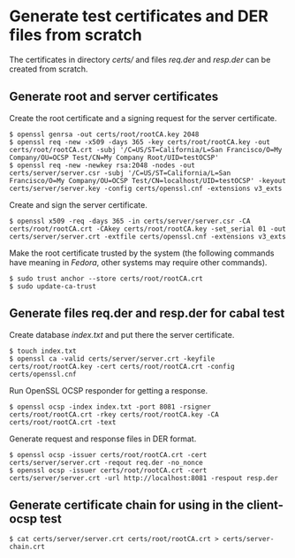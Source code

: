 Generate test certificates and DER files from scratch
=====================================================

The certificates in directory *certs/* and files *req.der* and *resp.der* can
be created from scratch.

Generate root and server certificates
-------------------------------------

Create the root certificate and a signing request for the server certificate.

```ShellSession
$ openssl genrsa -out certs/root/rootCA.key 2048
$ openssl req -new -x509 -days 365 -key certs/root/rootCA.key -out certs/root/rootCA.crt -subj '/C=US/ST=California/L=San Francisco/O=My Company/OU=OCSP Test/CN=My Company Root/UID=testOCSP'
$ openssl req -new -newkey rsa:2048 -nodes -out certs/server/server.csr -subj '/C=US/ST=California/L=San Francisco/O=My Company/OU=OCSP Test/CN=localhost/UID=testOCSP' -keyout certs/server/server.key -config certs/openssl.cnf -extensions v3_exts
```

Create and sign the server certificate.

```ShellSession
$ openssl x509 -req -days 365 -in certs/server/server.csr -CA certs/root/rootCA.crt -CAkey certs/root/rootCA.key -set_serial 01 -out certs/server/server.crt -extfile certs/openssl.cnf -extensions v3_exts
```

Make the root certificate trusted by the system (the following commands have
meaning in *Fedora*, other systems may require other commands).

```ShellSession
$ sudo trust anchor --store certs/root/rootCA.crt
$ sudo update-ca-trust
```

Generate files req.der and resp.der for cabal test
--------------------------------------------------

Create database *index.txt* and put there the server certificate.

```ShellSession
$ touch index.txt
$ openssl ca -valid certs/server/server.crt -keyfile certs/root/rootCA.key -cert certs/root/rootCA.crt -config certs/openssl.cnf
```

Run OpenSSL OCSP responder for getting a response.

```ShellSession
$ openssl ocsp -index index.txt -port 8081 -rsigner certs/root/rootCA.crt -rkey certs/root/rootCA.key -CA certs/root/rootCA.crt -text
```

Generate request and response files in DER format.

```ShellSession
$ openssl ocsp -issuer certs/root/rootCA.crt -cert certs/server/server.crt -reqout req.der -no_nonce
$ openssl ocsp -issuer certs/root/rootCA.crt -cert certs/server/server.crt -url http://localhost:8081 -respout resp.der
```

Generate certificate chain for using in the client-ocsp test
------------------------------------------------------------

```ShellSession
$ cat certs/server/server.crt certs/root/rootCA.crt > certs/server-chain.crt
```

